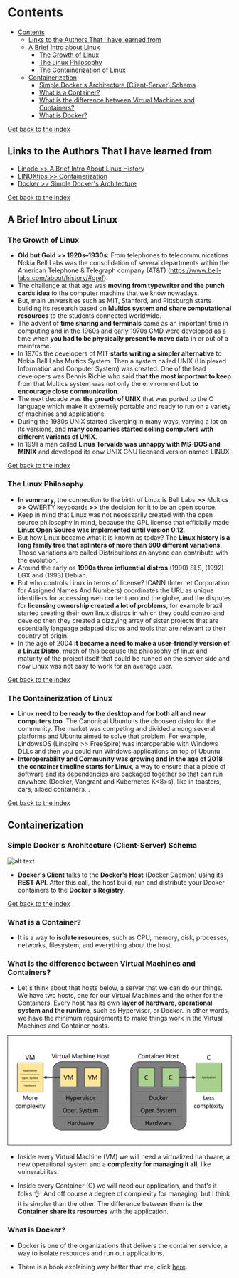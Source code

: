 # Contents
- [Contents](#contents)
  - [Links to the Authors That I have learned from](#links-to-the-authors-that-i-have-learned-from)
  - [A Brief Intro about Linux](#a-brief-intro-about-linux)
    - [The Growth of Linux](#the-growth-of-linux)
    - [The Linux Philosophy](#the-linux-philosophy)
    - [The Containerization of Linux](#the-containerization-of-linux)
  - [Containerization](#containerization)
    - [Simple Docker's Architecture (Client-Server) Schema](#simple-dockers-architecture-client-server-schema)
    - [What is a Container?](#what-is-a-container)
    - [What is the difference between Virtual Machines and Containers?](#what-is-the-difference-between-virtual-machines-and-containers)
    - [What is Docker?](#what-is-docker)

[Get back to the index](/README.md)

## Links to the Authors That I have learned from

- [Linode >> A Brief Intro About Linux History](https://youtu.be/f473gO3STUs?si=kNQOmhmBUJLO5x2A)
- [LINUXtips >> Containerization](https://youtu.be/MeFyp4VnNx0?si=QnlhbEbz2eWvWaqR)
- [Docker >> Simple Docker's Architecture](https://docs.docker.com/get-started/overview/#docker-architecture)

[Get back to the index](/README.md)

## A Brief Intro about Linux
### The Growth of Linux 
- **Old but Gold >> 1920s–1930s:** From telephones to telecommunications Nokia Bell Labs was the consolidation of several departments within the American Telephone & Telegraph company (AT&T) (https://www.bell-labs.com/about/history/#gref). 
- The challenge at that age was **moving from typewriter and the punch cards idea** to the computer machine that we know nowadays.
- But, main universities such as MIT, Stanford, and Pittsburgh starts building its research based on **Multics system and share computational resources** to the students connected worldwide.
- The advent of **time sharing and terminals** came as an important time in computing and in the 1960s and early 1970s CMD were developed as a time when **you had to be physically present to move data** in or out of a mainframe.
- In 1970s the developers of MIT **starts writing a simpler alternative** to Nokia Bell Labs Multics System. Then a system called UNIX (Uniplexed Information and Conputer System) was created. One of the lead developers was Dennis Richie who said **that the most important to keep** from that Multics system was not only the environment but **to encourage close communication**.
- The next decade was **the growth of UNIX** that was ported to the C language which make it extremely portable and ready to run on a variety of machines and applications. 
- During the 1980s UNIX started diverging in many ways, varying a lot on its versions, and **many companies started selling computers with different variants of UNIX**.
- In 1991 a man called **Linus Torvalds was unhappy with MS-DOS and MINIX** and developed its onw UNIX GNU licensed version named LINUX.

[Get back to the index](/README.md)

### The Linux Philosophy
- **In summary**, the connection to the birth of Linux is Bell Labs **>>** Multics **>>** QWERTY keyboards **>>** the decision for it to be an open source.
- Keep in mind that Linux was not necessarily created with the open source philosophy in mind, because the GPL license that officially made **Linux Open Source was implemented until version 0.12**.
- But how Linux became what it is known as today? The **Linux history is a long family tree that splinters of more than 600 different variations**. Those variations are called Distribuitions an anyone can contribute with the evolution.
- Around the early os **1990s three influential distros** (1990) SLS, (1992) LGX and (1993) Debian. 
- But who controls Linux in terms of license? ICANN (Internet Corporation for Assigned Names And Numbers) coordinates the URL as unique identifiers for accessing web content around the globe, and the disputes for **licensing ownership created a lot of problems**, for example brazil started creating their own linux distros in which they could control and develop then they created a dizzying array of sister projects that are essentially language adapted distros and tools that are relevant to their country of origin. 
- In the age of 2004 **it became a need to make a user-friendly version of a Linux Distro**, much of this because the philosophy of linux and maturity of the project itself that could be runned on the server side and now Linux was not easy to work for an average user.

[Get back to the index](/README.md)

### The Containerization of Linux
- Linux **need to be ready to the desktop and for both all and new computers too**. The Canonical Ubuntu is the choosen distro for the community. The market was competing and divided among several platforms and Ubuntu aimed to solve that problem. For example, LindowsOS (Linspire >> FreeSpire) was interoperable with Windows DLLs and then you could run Windows applications on top of Ubuntu.
- **Interoperability and Community was growing and in the age of 2018 the container timeline starts for Linux**, a way to ensure that a piece of software and its dependencies are packaged together so that can run anywhere (Docker, Vangrant and Kubernetes K<8>s), like in toasters, cars, siloed containers...

[Get back to the index](/README.md)

## Containerization
### Simple Docker's Architecture (Client-Server) Schema
![alt text][logo]

[logo]: https://docs.docker.com/get-started/images/docker-architecture.png

- **Docker's Client** talks to the **Docker's Host** (Docker Daemon) using its **REST API**. After this call, the host build, run and distribute your Docker containers to the **Docker's Registry**.

[Get back to the index](/README.md)

### What is a Container?

- It is a way to **isolate resources**, such as CPU, memory, disk, processes, networks, filesystem, and everything about the host.

### What is the difference between Virtual Machines and Containers?

- Let´s think about that hosts below, a server that we can do our things. We have two hosts, one for our Virtual Machines and the other for the Containers. Every host has its own **layer of hardware, operational system and the runtime**, such as Hypervisor, or Docker. In other words, we have the minimum requirements to make things work in the Virtual Machines and Container hosts.

![our_hosts](/Containers/what_is_the_difference.png)

- Inside every Virtual Machine (VM) we will need a virtualized hardware, a new operational system and a **complexity for managing it all**, like vulnerabilites.

- Inside every Container (C) we will need our application, and that's it folks 👌! And off course a degree of complexity for managing, but I think it is simpler than the other. The difference between them is **the Container share its resources** with the application.

### What is Docker?

- Docker is one of the organizations that delivers the container service, a way to isolate resources and run our applications.

- There is a book explaining way better than me, click [here](https://livro.descomplicandodocker.com.br/chapters/chapter_00.html).
